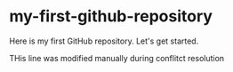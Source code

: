 # my-first-github-repository
Here is my first GitHub repository.  Let's get started.

THis line was modified manually during conflitct resolution
